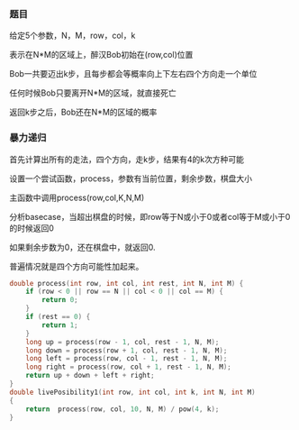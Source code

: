 ### 题目

给定5个参数，N，M，row，col，k

表示在N*M的区域上，醉汉Bob初始在(row,col)位置

Bob一共要迈出k步，且每步都会等概率向上下左右四个方向走一个单位

任何时候Bob只要离开N*M的区域，就直接死亡

返回k步之后，Bob还在N*M的区域的概率

### 暴力递归

首先计算出所有的走法，四个方向，走k步，结果有4的k次方种可能

设置一个尝试函数，process，参数有当前位置，剩余步数，棋盘大小

主函数中调用process(row,col,K,N,M)

分析basecase，当超出棋盘的时候，即row等于N或小于0或者col等于M或小于0的时候返回0

如果剩余步数为0，还在棋盘中，就返回0.

普遍情况就是四个方向可能性加起来。

```cpp
double process(int row, int col, int rest, int N, int M) {
	if (row < 0 || row == N || col < 0 || col == M) {
		return 0;
	}
	if (rest == 0) {
		return 1;
	}
	long up = process(row - 1, col, rest - 1, N, M);
	long down = process(row + 1, col, rest - 1, N, M);
	long left = process(row, col - 1, rest - 1, N, M);
	long right = process(row, col + 1, rest - 1, N, M);
	return up + down + left + right;
}
double livePosibility1(int row, int col, int k, int N, int M)
{
	return  process(row, col, 10, N, M) / pow(4, k);
}
```

